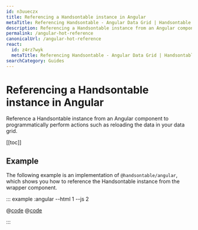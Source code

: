 ```yaml
---
id: n3uueczx
title: Referencing a Handsontable instance in Angular
metaTitle: Referencing Handsontable - Angular Data Grid | Handsontable
description: Referencing a Handsontable instance from an Angular component to programmatically perform actions such as reloading the data in your data grid.
permalink: /angular-hot-reference
canonicalUrl: /angular-hot-reference
react:
  id: z4rz7wyk
  metaTitle: Referencing Handsontable - Angular Data Grid | Handsontable
searchCategory: Guides
---
```


# Referencing a Handsontable instance in Angular

Reference a Handsontable instance from an Angular component to programmatically perform actions such as reloading the data in your data grid.

[[toc]]

## Example

The following example is an implementation of `@handsontable/angular`, which shows you how to reference the Handsontable instance from the wrapper component.

::: example :angular --html 1 --js 2

@[code](@/content/guides/integrate-with-angular/angular-hot-reference/angular/example1.html)
@[code](@/content/guides/integrate-with-angular/angular-hot-reference/angular/example1.js)

:::
